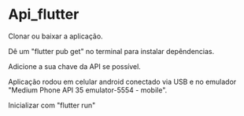 # Api_flutter

Clonar ou baixar a aplicação.

Dê um "flutter pub get" no terminal para instalar depêndencias.

Adicione a sua chave da API se possível.

Aplicação rodou em celular android conectado via USB e no emulador "Medium Phone API 35 emulator-5554 - mobile".

Inicializar com "flutter run"

